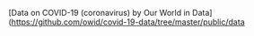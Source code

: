 [Data on COVID-19 (coronavirus) by Our World in Data] (https://github.com/owid/covid-19-data/tree/master/public/data